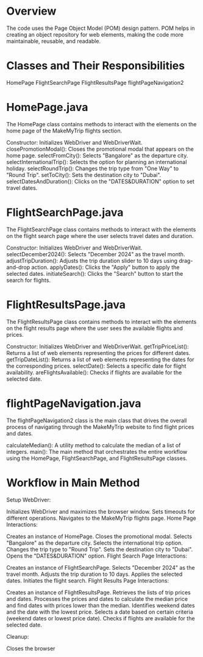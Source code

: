 # Overview
The code uses the Page Object Model (POM) design pattern. POM helps in creating an object repository for web elements, making the code more maintainable, reusable, and readable.

# Classes and Their Responsibilities
HomePage
FlightSearchPage
FlightResultsPage
flightPageNavigation2

# HomePage.java
The HomePage class contains methods to interact with the elements on the home page of the MakeMyTrip flights section.

Constructor: Initializes WebDriver and WebDriverWait.
closePromotionModal(): Closes the promotional modal that appears on the home page.
selectFromCity(): Selects "Bangalore" as the departure city.
selectInternationalTrip(): Selects the option for planning an international holiday.
selectRoundTrip(): Changes the trip type from "One Way" to "Round Trip".
setToCity(): Sets the destination city to "Dubai".
selectDatesAndDuration(): Clicks on the "DATES&DURATION" option to set travel dates.

# FlightSearchPage.java
The FlightSearchPage class contains methods to interact with the elements on the flight search page where the user selects travel dates and duration.

Constructor: Initializes WebDriver and WebDriverWait.
selectDecember2024(): Selects "December 2024" as the travel month.
adjustTripDuration(): Adjusts the trip duration slider to 10 days using drag-and-drop action.
applyDates(): Clicks the "Apply" button to apply the selected dates.
initiateSearch(): Clicks the "Search" button to start the search for flights.

# FlightResultsPage.java
The FlightResultsPage class contains methods to interact with the elements on the flight results page where the user sees the available flights and prices.

Constructor: Initializes WebDriver and WebDriverWait.
getTripPriceList(): Returns a list of web elements representing the prices for different dates.
getTripDateList(): Returns a list of web elements representing the dates for the corresponding prices.
selectDate(): Selects a specific date for flight availability.
areFlightsAvailable(): Checks if flights are available for the selected date.

# flightPageNavigation.java
The flightPageNavigation2 class is the main class that drives the overall process of navigating through the MakeMyTrip website to find flight prices and dates.

calculateMedian(): A utility method to calculate the median of a list of integers.
main(): The main method that orchestrates the entire workflow using the HomePage, FlightSearchPage, and FlightResultsPage classes.

# Workflow in Main Method
Setup WebDriver:

Initializes WebDriver and maximizes the browser window.
Sets timeouts for different operations.
Navigates to the MakeMyTrip flights page.
Home Page Interactions:

Creates an instance of HomePage.
Closes the promotional modal.
Selects "Bangalore" as the departure city.
Selects the international trip option.
Changes the trip type to "Round Trip".
Sets the destination city to "Dubai".
Opens the "DATES&DURATION" option.
Flight Search Page Interactions:

Creates an instance of FlightSearchPage.
Selects "December 2024" as the travel month.
Adjusts the trip duration to 10 days.
Applies the selected dates.
Initiates the flight search.
Flight Results Page Interactions:

Creates an instance of FlightResultsPage.
Retrieves the lists of trip prices and dates.
Processes the prices and dates to calculate the median price and find dates with prices lower than the median.
Identifies weekend dates and the date with the lowest price.
Selects a date based on certain criteria (weekend dates or lowest price date).
Checks if flights are available for the selected date.

Cleanup:

Closes the browser
